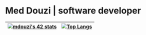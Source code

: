 <h1>Med Douzi | software developer</h1> 

|[![mdouzi's 42 stats](https://badge.mediaplus.ma/binary/mdouzi)](https://github.com/oakoudad/badge42)|[![Top Langs](https://github-readme-stats.vercel.app/api/top-langs/?username=meddouzi&theme=radical)](https://github.com/anuraghazra/github-readme-stats)|
|:---:|:---:|



<!--
**meddouzi/meddouzi** is a ✨ _special_ ✨ repository because its `README.md` (this file) appears on your GitHub profile.

Here are some ideas to get you started:

- 🔭 I’m currently working on ...
- 🌱 I’m currently learning ...
- 👯 I’m looking to collaborate on ...
- 🤔 I’m looking for help with ...
- 💬 Ask me about ...
- 📫 How to reach me: ...
- 😄 Pronouns: ...
- ⚡ Fun fact: ...
-->
